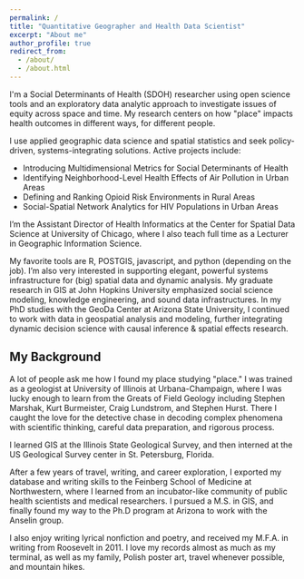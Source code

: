 ```yaml
---
permalink: /
title: "Quantitative Geographer and Health Data Scientist"
excerpt: "About me"
author_profile: true
redirect_from: 
  - /about/
  - /about.html
---
```


I'm a Social Determinants of Health (SDOH) researcher using open science tools and an exploratory data analytic approach to investigate issues of equity across space and time. My research centers on how "place" impacts health outcomes in different ways, for different people. 

I use applied geographic data science and spatial statistics and seek policy-driven, systems-integrating solutions. Active projects include:

   - Introducing Multidimensional Metrics for Social Determinants of Health
   - Identifying Neighborhood-Level Health Effects of Air Pollution in Urban Areas
   - Defining and Ranking Opioid Risk Environments in Rural Areas
   - Social-Spatial Network Analytics for HIV Populations in Urban Areas

I’m the Assistant Director of Health Informatics at the Center for Spatial Data Science at University of Chicago, where I also teach full time as a Lecturer in Geographic Information Science.

My favorite tools are R, POSTGIS, javascript, and python (depending on the job). I’m also very interested in supporting elegant, powerful systems infrastructure for (big) spatial data and dynamic analysis. My graduate research in GIS at John Hopkins University emphasized social science modeling, knowledge engineering, and sound data infrastructures. In my PhD studies with the GeoDa Center at Arizona State University, I continued to work with data in geospatial analysis and modeling, further integrating dynamic decision science with causal inference & spatial effects research.


My Background
-------
A lot of people ask me how I found my place studying "place." I was trained as a geologist at University of Illinois at Urbana-Champaign, where I was lucky enough to learn from the Greats of Field Geology including Stephen Marshak, Kurt Burmeister, Craig Lundstrom, and Stephen Hurst. There I caught the love for the detective chase in decoding complex phenomena with scientific thinking, careful data preparation, and rigorous process. 

I learned GIS at the Illinois State Geological Survey, and then interned at the US Geological Survey center in St. Petersburg, Florida. 

After a few years of travel, writing, and career exploration, I exported my database and writing skills to the Feinberg School of Medicine at Northwestern, where I learned from an incubator-like community of public health scientists and medical researchers. I pursued a M.S. in GIS, and finally found my way to the Ph.D program at Arizona to work with the Anselin group. 

I also enjoy writing lyrical nonfiction and poetry, and received my M.F.A. in writing from Roosevelt in 2011. I love my records almost as much as my terminal, as well as my family, Polish poster art, travel whenever possible, and mountain hikes.


